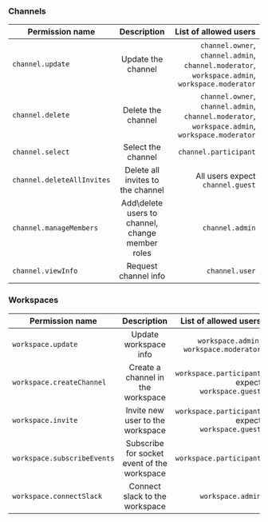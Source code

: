 ### Channels

| Permission name | Description | List of allowed users|
| ------------- |:-------------:| -----:|
| `channel.update` | Update the channel | `channel.owner`, `channel.admin`, `channel.moderator`, `workspace.admin`, `workspace.moderator` |
| `channel.delete` | Delete the channel | `channel.owner`, `channel.admin`, `channel.moderator`, `workspace.admin`, `workspace.moderator` |
| `channel.select` | Select the channel | `channel.participant` |
| `channel.deleteAllInvites` | Delete all invites to the channel | All users expect `channel.guest` |
| `channel.manageMembers` | Add\delete users to channel, change member roles | `channel.admin` |
| `channel.viewInfo` | Request channel info | `channel.user` |

### Workspaces

| Permission name | Description | List of allowed users|
| ------------- |:-------------:| -----:|
| `workspace.update` | Update workspace info | `workspace.admin`, `workspace.moderator` |
| `workspace.createChannel` | Create a channel in the workspace | `workspace.participant` expect `workspace.guest` |
| `workspace.invite` | Invite new user to the workspace | `workspace.participant` expect `workspace.guest` |
| `workspace.subscribeEvents` | Subscribe for socket event of the workspace | `workspace.participant` |
| `workspace.connectSlack` | Connect slack to the workspace | `workspace.admin` |